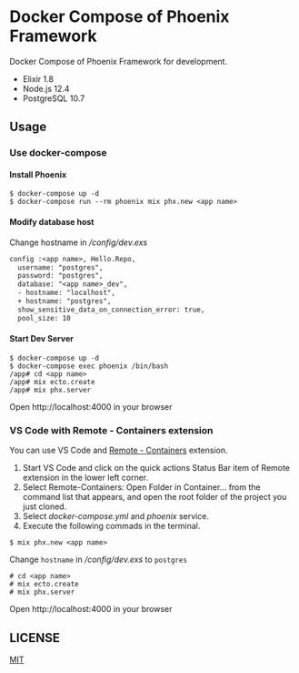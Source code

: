 # Docker Compose of Phoenix Framework

Docker Compose of Phoenix Framework for development.

- Elixir 1.8
- Node.js 12.4
- PostgreSQL 10.7

## Usage

### Use docker-compose
#### Install Phoenix
```console
$ docker-compose up -d
$ docker-compose run --rm phoenix mix phx.new <app name>
```

#### Modify database host

Change hostname in *<app name>/config/dev.exs*

```diff
config :<app name>, Hello.Repo,
  username: "postgres",
  password: "postgres",
  database: "<app name>_dev",
  - hostname: "localhost",
  + hostname: "postgres",
  show_sensitive_data_on_connection_error: true,
  pool_size: 10
```

#### Start Dev Server

```console
$ docker-compose up -d
$ docker-compose exec phoenix /bin/bash
/app# cd <app name>
/app# mix ecto.create
/app# mix phx.server
```

Open http://localhost:4000 in your browser

### VS Code with Remote - Containers extension

You can use VS Code and [Remote \- Containers](https://marketplace.visualstudio.com/items?itemName=ms-vscode-remote.remote-containers) extension.

1. Start VS Code and click on the quick actions Status Bar item of Remote extension in the lower left corner.
2. Select Remote-Containers: Open Folder in Container... from the command list that appears, and open the root folder of the project you just cloned.
3. Select *docker-compose.yml* and *phoenix* service.
4. Execute the following commads in the terminal.

```console
$ mix phx.new <app name>
```

Change `hostname` in *<app name>/config/dev.exs* to `postgres`

```console
# cd <app name>
# mix ecto.create
# mix phx.server
```

Open http://localhost:4000 in your browser

## LICENSE

[MIT](LICENSE)
